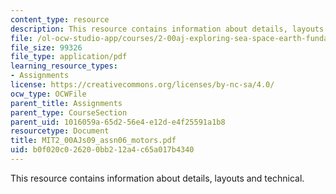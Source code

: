 ```yaml
---
content_type: resource
description: This resource contains information about details, layouts and technical.
file: /ol-ocw-studio-app/courses/2-00aj-exploring-sea-space-earth-fundamentals-of-engineering-design-spring-2009/b0f020c026200bb212a4c65a017b4340_MIT2_00AJs09_assn06_motors.pdf
file_size: 99326
file_type: application/pdf
learning_resource_types:
- Assignments
license: https://creativecommons.org/licenses/by-nc-sa/4.0/
ocw_type: OCWFile
parent_title: Assignments
parent_type: CourseSection
parent_uid: 1016059a-65d2-56e4-e12d-e4f25591a1b8
resourcetype: Document
title: MIT2_00AJs09_assn06_motors.pdf
uid: b0f020c0-2620-0bb2-12a4-c65a017b4340
---
```

This resource contains information about details, layouts and technical.